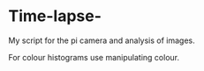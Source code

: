 # Time-lapse-
My script for the pi camera and analysis of images.


For colour histograms use manipulating colour.
